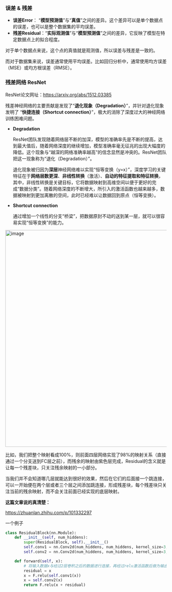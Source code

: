 ### 误差 & 残差
-  **误差Error**： “**模型预测值**”与“**真值**”之间的差异。这个差异可以是单个数据点的误差，也可以是整个数据集的平均误差。
-  **残差Residual**：“**实际观测值**”与“**模型预测值**”之间的差异，它反映了模型在特定数据点上的拟合程度。

对于单个数据点来说，这个点的真值就是观测值，所以误差与残差是一致的。

而对于数据集来说，误差通常使用平均误差。比如回归分析中，通常使用均方误差（MSE）或均方根误差（RMSE）。

### 残差网络 ResNet
ResNet论文网址：https://arxiv.org/abs/1512.03385

残差神经网络的主要贡献是发现了“**退化现象（Degradation）**”，并针对退化现象发明了 “**快捷连接（Shortcut connection）**”，极大的消除了深度过大的神经网络训练困难问题。
-  **Degradation**

   ResNet团队发现随着网络层不断的加深，模型的准确率先是不断的提高，达到最大值后，随着网络深度的继续增加，模型准确率毫无征兆的出现大幅度的降低。这个现象与“越深的网络准确率越高”的信念显然是冲突的。ResNet团队把这一现象称为“退化（Degradation）”。

   退化现象被归因为**深层**神经网络难以实现“恒等变换（y=x）”，深度学习的关键特征在于**网络层数更深**、**非线性转换**（激活）、**自动的特征提取和特征转换**，其中，非线性转换是关键目标，它将数据映射到高维空间以便于更好的完成“数据分类”。随着网络深度的不断增大，所引入的激活函数也越来越多，数据被映射到更加离散的空间，此时已经难以让数据回到原点（恒等变换）。
   
-  **Shortcut connection**

   通过增加一个线性的分支“桥梁”，把数据原封不动的送到某一层，就可以很容易实现“恒等变换”的能力。
<img width="675" alt="image" src="https://github.com/user-attachments/assets/a834adaa-a515-4a28-8a31-ab46d3178339">

   比如，我们把整个映射看成100%，则前面四层网络实现了98%的映射关系（直接通过一个分支送到FC层之前），而残余的映射由紫色层完成，Residual的含义就是让每一个残差块，只关注残余映射的一小部分。

   当我们并不会知道哪几层就能达到很好的效果，然后在它们的后面接一个跳连接，可以一开始便在两个层或者三个层之间添加跳连接，形成残差块，每个残差块只关注当前的残余映射，而不会关注前面已经实现的底层映射。



**这篇文章说的真清楚：**

https://zhuanlan.zhihu.com/p/101332297

一个例子
```python
class ResidualBlock(nn.Module):
    def __init__(self, num_hiddens):
        super(ResidualBlock, self).__init__()
        self.conv1 = nn.Conv2d(num_hiddens, num_hiddens, kernel_size=3, stride=1, padding=1)
        self.conv2 = nn.Conv2d(num_hiddens, num_hiddens, kernel_size=3, stride=1, padding=1)

    def forward(self, x):
        # 将输入数据x与经过2层卷积之后的数据进行连接，再经过relu激活函数后做为输出数据
        residual = x
        x = F.relu(self.conv1(x))
        x = self.conv2(x)
        return F.relu(x + residual)
```
